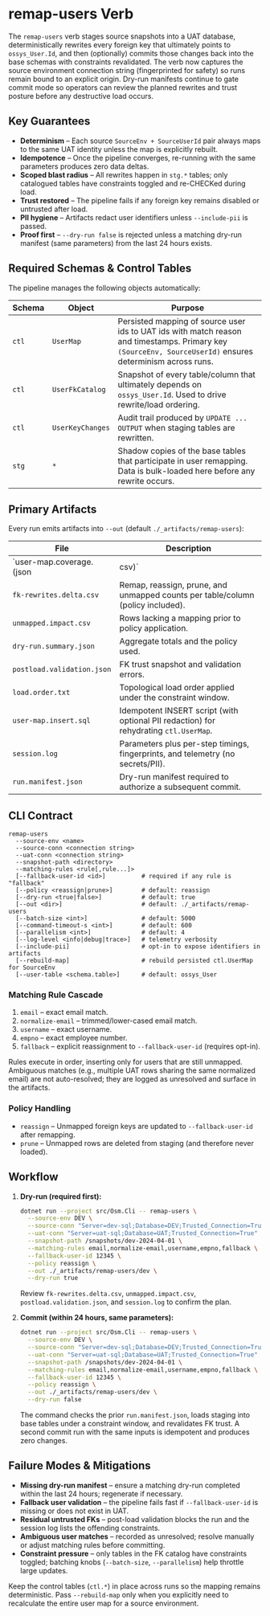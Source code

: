 # remap-users Verb

The `remap-users` verb stages source snapshots into a UAT database, deterministically rewrites every foreign key that ultimately points to `ossys_User.Id`, and then (optionally) commits those changes back into the base schemas with constraints revalidated. The verb now captures the source environment connection string (fingerprinted for safety) so runs remain bound to an explicit origin. Dry-run manifests continue to gate commit mode so operators can review the planned rewrites and trust posture before any destructive load occurs.

## Key Guarantees

* **Determinism** – Each source `SourceEnv + SourceUserId` pair always maps to the same UAT identity unless the map is explicitly rebuilt.
* **Idempotence** – Once the pipeline converges, re-running with the same parameters produces zero data deltas.
* **Scoped blast radius** – All rewrites happen in `stg.*` tables; only catalogued tables have constraints toggled and re-CHECKed during load.
* **Trust restored** – The pipeline fails if any foreign key remains disabled or untrusted after load.
* **PII hygiene** – Artifacts redact user identifiers unless `--include-pii` is passed.
* **Proof first** – `--dry-run false` is rejected unless a matching dry-run manifest (same parameters) from the last 24 hours exists.

## Required Schemas & Control Tables

The pipeline manages the following objects automatically:

| Schema | Object | Purpose |
| --- | --- | --- |
| `ctl` | `UserMap` | Persisted mapping of source user ids to UAT ids with match reason and timestamps. Primary key `(SourceEnv, SourceUserId)` ensures determinism across runs. |
| `ctl` | `UserFkCatalog` | Snapshot of every table/column that ultimately depends on `ossys_User.Id`. Used to drive rewrite/load ordering. |
| `ctl` | `UserKeyChanges` | Audit trail produced by `UPDATE ... OUTPUT` when staging tables are rewritten. |
| `stg` | `*` | Shadow copies of the base tables that participate in user remapping. Data is bulk-loaded here before any rewrite occurs. |

## Primary Artifacts

Every run emits artifacts into `--out` (default `./_artifacts/remap-users`):

| File | Description |
| --- | --- |
| `user-map.coverage.(json|csv)` | Match counts per rule plus a redacted sample of unresolved identifiers. |
| `fk-rewrites.delta.csv` | Remap, reassign, prune, and unmapped counts per table/column (policy included). |
| `unmapped.impact.csv` | Rows lacking a mapping prior to policy application. |
| `dry-run.summary.json` | Aggregate totals and the policy used. |
| `postload.validation.json` | FK trust snapshot and validation errors. |
| `load.order.txt` | Topological load order applied under the constraint window. |
| `user-map.insert.sql` | Idempotent INSERT script (with optional PII redaction) for rehydrating `ctl.UserMap`. |
| `session.log` | Parameters plus per-step timings, fingerprints, and telemetry (no secrets/PII). |
| `run.manifest.json` | Dry-run manifest required to authorize a subsequent commit. |

## CLI Contract

```
remap-users
  --source-env <name>
  --source-conn <connection string>
  --uat-conn <connection string>
  --snapshot-path <directory>
  --matching-rules <rule[,rule...]>
  [--fallback-user-id <id>]          # required if any rule is "fallback"
  [--policy <reassign|prune>]        # default: reassign
  [--dry-run <true|false>]           # default: true
  [--out <dir>]                      # default: ./_artifacts/remap-users
  [--batch-size <int>]               # default: 5000
  [--command-timeout-s <int>]        # default: 600
  [--parallelism <int>]              # default: 4
  [--log-level <info|debug|trace>]   # telemetry verbosity
  [--include-pii]                    # opt-in to expose identifiers in artifacts
  [--rebuild-map]                    # rebuild persisted ctl.UserMap for SourceEnv
  [--user-table <schema.table>]      # default: ossys_User
```

### Matching Rule Cascade

1. `email` – exact email match.
2. `normalize-email` – trimmed/lower-cased email match.
3. `username` – exact username.
4. `empno` – exact employee number.
5. `fallback` – explicit reassignment to `--fallback-user-id` (requires opt-in).

Rules execute in order, inserting only for users that are still unmapped. Ambiguous matches (e.g., multiple UAT rows sharing the same normalized email) are not auto-resolved; they are logged as unresolved and surface in the artifacts.

### Policy Handling

* `reassign` – Unmapped foreign keys are updated to `--fallback-user-id` after remapping.
* `prune` – Unmapped rows are deleted from staging (and therefore never loaded).

## Workflow

1. **Dry-run (required first):**

   ```bash
   dotnet run --project src/Osm.Cli -- remap-users \
     --source-env DEV \
     --source-conn "Server=dev-sql;Database=DEV;Trusted_Connection=True" \
     --uat-conn "Server=uat-sql;Database=UAT;Trusted_Connection=True" \
     --snapshot-path /snapshots/dev-2024-04-01 \
     --matching-rules email,normalize-email,username,empno,fallback \
     --fallback-user-id 12345 \
     --policy reassign \
     --out ./_artifacts/remap-users/dev \
     --dry-run true
   ```

   Review `fk-rewrites.delta.csv`, `unmapped.impact.csv`, `postload.validation.json`, and `session.log` to confirm the plan.

2. **Commit (within 24 hours, same parameters):**

   ```bash
   dotnet run --project src/Osm.Cli -- remap-users \
     --source-env DEV \
     --source-conn "Server=dev-sql;Database=DEV;Trusted_Connection=True" \
     --uat-conn "Server=uat-sql;Database=UAT;Trusted_Connection=True" \
     --snapshot-path /snapshots/dev-2024-04-01 \
     --matching-rules email,normalize-email,username,empno,fallback \
     --fallback-user-id 12345 \
     --policy reassign \
     --out ./_artifacts/remap-users/dev \
     --dry-run false
   ```

   The command checks the prior `run.manifest.json`, loads staging into base tables under a constraint window, and revalidates FK trust. A second commit run with the same inputs is idempotent and produces zero changes.

## Failure Modes & Mitigations

* **Missing dry-run manifest** – ensure a matching dry-run completed within the last 24 hours; regenerate if necessary.
* **Fallback user validation** – the pipeline fails fast if `--fallback-user-id` is missing or does not exist in UAT.
* **Residual untrusted FKs** – post-load validation blocks the run and the session log lists the offending constraints.
* **Ambiguous user matches** – recorded as unresolved; resolve manually or adjust matching rules before committing.
* **Constraint pressure** – only tables in the FK catalog have constraints toggled; batching knobs (`--batch-size`, `--parallelism`) help throttle large updates.

Keep the control tables (`ctl.*`) in place across runs so the mapping remains deterministic. Pass `--rebuild-map` only when you explicitly need to recalculate the entire user map for a source environment.
